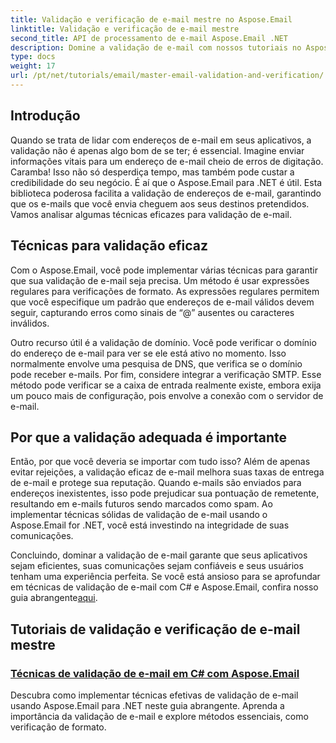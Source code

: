 ```yaml
---
title: Validação e verificação de e-mail mestre no Aspose.Email
linktitle: Validação e verificação de e-mail mestre
second_title: API de processamento de e-mail Aspose.Email .NET
description: Domine a validação de e-mail com nossos tutoriais no Aspose.Email para .NET. Aprenda técnicas eficazes, métodos de verificação e muito mais com guias fáceis de seguir.
type: docs
weight: 17
url: /pt/net/tutorials/email/master-email-validation-and-verification/
---
```

## Introdução

Quando se trata de lidar com endereços de e-mail em seus aplicativos, a validação não é apenas algo bom de se ter; é essencial. Imagine enviar informações vitais para um endereço de e-mail cheio de erros de digitação. Caramba! Isso não só desperdiça tempo, mas também pode custar a credibilidade do seu negócio. É aí que o Aspose.Email para .NET é útil. Esta biblioteca poderosa facilita a validação de endereços de e-mail, garantindo que os e-mails que você envia cheguem aos seus destinos pretendidos. Vamos analisar algumas técnicas eficazes para validação de e-mail.

## Técnicas para validação eficaz

Com o Aspose.Email, você pode implementar várias técnicas para garantir que sua validação de e-mail seja precisa. Um método é usar expressões regulares para verificações de formato. As expressões regulares permitem que você especifique um padrão que endereços de e-mail válidos devem seguir, capturando erros como sinais de “@” ausentes ou caracteres inválidos. 

Outro recurso útil é a validação de domínio. Você pode verificar o domínio do endereço de e-mail para ver se ele está ativo no momento. Isso normalmente envolve uma pesquisa de DNS, que verifica se o domínio pode receber e-mails. Por fim, considere integrar a verificação SMTP. Esse método pode verificar se a caixa de entrada realmente existe, embora exija um pouco mais de configuração, pois envolve a conexão com o servidor de e-mail.

## Por que a validação adequada é importante

Então, por que você deveria se importar com tudo isso? Além de apenas evitar rejeições, a validação eficaz de e-mail melhora suas taxas de entrega de e-mail e protege sua reputação. Quando e-mails são enviados para endereços inexistentes, isso pode prejudicar sua pontuação de remetente, resultando em e-mails futuros sendo marcados como spam. Ao implementar técnicas sólidas de validação de e-mail usando o Aspose.Email for .NET, você está investindo na integridade de suas comunicações.

 Concluindo, dominar a validação de e-mail garante que seus aplicativos sejam eficientes, suas comunicações sejam confiáveis e seus usuários tenham uma experiência perfeita. Se você está ansioso para se aprofundar em técnicas de validação de e-mail com C# e Aspose.Email, confira nosso guia abrangente[aqui](./email-validation-techniques/).


## Tutoriais de validação e verificação de e-mail mestre
### [Técnicas de validação de e-mail em C# com Aspose.Email](./email-validation-techniques/)
Descubra como implementar técnicas efetivas de validação de e-mail usando Aspose.Email para .NET neste guia abrangente. Aprenda a importância da validação de e-mail e explore métodos essenciais, como verificação de formato.